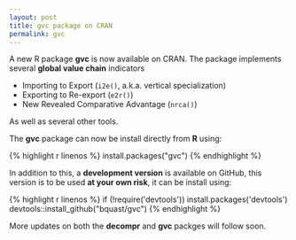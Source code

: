 ```yaml
---
layout: post
title: gvc package on CRAN
permalink: gvc
---
```


A new R package **gvc** is now available on CRAN.
The package implements several **global value chain** indicators

- Importing to Export (`i2e()`, a.k.a. vertical specialization)
- Exporting to Re-export (`e2r()`)
- New Revealed Comparative Advantage (`nrca()`)

As well as several other tools.

The **gvc** package can now be install directly from **R** using:

{% highlight r linenos %}
install.packages("gvc")
{% endhighlight %}

In addition to this, a **development version** is available on GitHub, this version is to be used **at your own risk**, it can be install using:

{% highlight r linenos %}
if (!require('devtools')) install.packages('devtools')
devtools::install_github("bquast/gvc")
{% endhighlight %}

More updates on both the **decompr** and **gvc** packges will follow soon.
